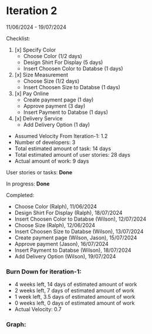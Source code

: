 # Iteration 2
11/06/2024 - 19/07/2024

Checklist: 
1. [x] Specify Color
    - Choose Color (1/2 days)
    - Design Shirt For Display (5 days)
    - Insert Choosen Color to Databse (1 days)
3. [x] Size Measurement
      - Choose Size (1/2 days)
      - Insert Choosen Size to Databse (1 days)
4. [x] Pay Online
     - Create payment page (1 day)
     - Approve payment (3 day)
     - Insert Payment to Databse (1 days)
5. [x] Delivery Service
     - Add Delivery Option (1 day)

* Assumed Velocity From Iteration-1: 1.2
* Number of developers: 3
* Total estimated amount of task: 14 days
* Total estimated amount of user stories: 28 days
* Actual amount of work: 9 days

User stories or tasks: **Done**

In progress: **Done**

Completed:
* Choose Color (Ralph), 11/06/2024
* Design Shirt For Display (Ralph), 18/07/2024
* Insert Choosen Color to Databse (Wilson), 12/07/2024
* Choose Size (Ralph), 12/06/2024
* Insert Choosen Size to Databse (Wilson), 13/07/2024
* Create payment page (Wilson, Jason), 15/07/2024
* Approve payment (Jason), 16/07/2024
* Insert Payment to Databse (Wilson), 18/07/2024
* Add Delivery Option (Wilson), 19/07/2024

### Burn Down for iteration-1:
* 4 weeks left, 14 days of estimated amount of work
* 2 weeks left, 7 days of estimated amount of work
* 1 week left, 3.5 days of estimated amount of work
* 0 weeks left, 0 days of estimated amount of work
* Actual Velocity: 0.7

### Graph:

